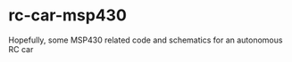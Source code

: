 rc-car-msp430
=============

Hopefully, some MSP430 related code and schematics for an autonomous RC car